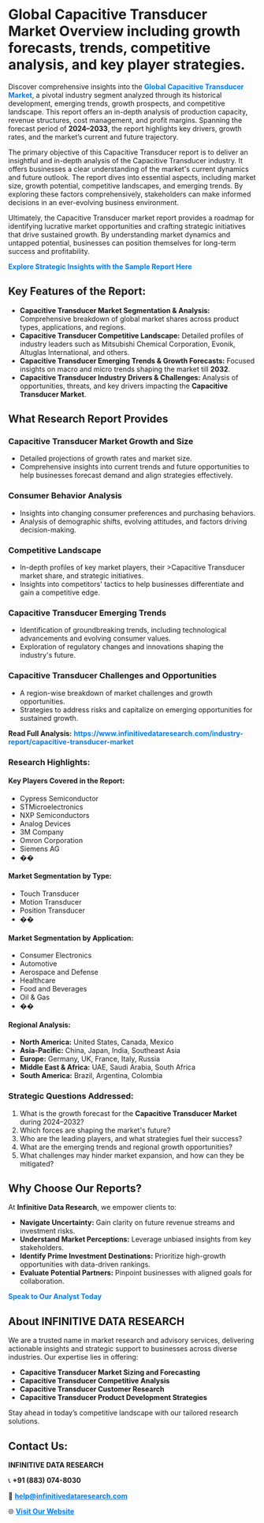 <h1>Global Capacitive Transducer Market Overview including growth forecasts, trends, competitive analysis, and key player strategies.</h1>
<p>
Discover comprehensive insights into the 
<a href="https://www.infinitivedataresearch.com/industry-report/capacitive-transducer-market" rel="dofollow" style="color: #007BFF; text-decoration: none;"><strong>Global Capacitive Transducer Market</strong></a>, a pivotal industry segment analyzed through its historical development, emerging trends, growth prospects, and competitive landscape. This report offers an in-depth analysis of production capacity, revenue structures, cost management, and profit margins. Spanning the forecast period of <strong>2024–2033</strong>, the report highlights key drivers, growth rates, and the market’s current and future trajectory.
</p>
<p>
The primary objective of this Capacitive Transducer report is to deliver an insightful and in-depth analysis of the Capacitive Transducer industry. It offers businesses a clear understanding of the market's current dynamics and future outlook. The report dives into essential aspects, including market size, growth potential, competitive landscapes, and emerging trends. By exploring these factors comprehensively, stakeholders can make informed decisions in an ever-evolving business environment.
</p>
<p>
Ultimately, the Capacitive Transducer market report provides a roadmap for identifying lucrative market opportunities and crafting strategic initiatives that drive sustained growth. By understanding market dynamics and untapped potential, businesses can position themselves for long-term success and profitability.
</p>
<p>
<a href="https://www.infinitivedataresearch.com/request-sample/reportId=104614" style="color: #007BFF; text-decoration: none;"><strong>Explore Strategic Insights with the Sample Report Here</strong></a>
</p>

<h2>Key Features of the Report:</h2>
<ul>
<li><strong>Capacitive Transducer Market Segmentation & Analysis:</strong> Comprehensive breakdown of global market shares across product types, applications, and regions.</li>
<li><strong>Capacitive Transducer Competitive Landscape:</strong> Detailed profiles of industry leaders such as Mitsubishi Chemical Corporation, Evonik, Altuglas International, and others.</li>
<li><strong>Capacitive Transducer Emerging Trends & Growth Forecasts:</strong> Focused insights on macro and micro trends shaping the market till <strong>2032</strong>.</li>
<li><strong>Capacitive Transducer Industry Drivers & Challenges:</strong> Analysis of opportunities, threats, and key drivers impacting the <strong>Capacitive Transducer Market</strong>.</li>
</ul>

<h2>What Research Report Provides</h2>
<h3>Capacitive Transducer Market Growth and Size</h3>
<ul>
<li>Detailed projections of growth rates and market size.</li>
<li>Comprehensive insights into current trends and future opportunities to help businesses forecast demand and align strategies effectively.</li>
</ul>

<h3>Consumer Behavior Analysis</h3>
<ul>
<li>Insights into changing consumer preferences and purchasing behaviors.</li>
<li>Analysis of demographic shifts, evolving attitudes, and factors driving decision-making.</li>
</ul>

<h3>Competitive Landscape</h3>
<ul>
<li>In-depth profiles of key market players, their >Capacitive Transducer market share, and strategic initiatives.</li>
<li>Insights into competitors' tactics to help businesses differentiate and gain a competitive edge.</li>
</ul>

<h3>Capacitive Transducer Emerging Trends</h3>
<ul>
<li>Identification of groundbreaking trends, including technological advancements and evolving consumer values.</li>
<li>Exploration of regulatory changes and innovations shaping the industry's future.</li>
</ul>

<h3>Capacitive Transducer Challenges and Opportunities</h3>
<ul>
<li>A region-wise breakdown of market challenges and growth opportunities.</li>
<li>Strategies to address risks and capitalize on emerging opportunities for sustained growth.</li>
</ul>
<p><strong>Read Full Analysis:</strong> <a href="https://www.infinitivedataresearch.com/industry-report/capacitive-transducer-market" rel="dofollow" style="color: #007BFF; text-decoration: none;"><strong>https://www.infinitivedataresearch.com/industry-report/capacitive-transducer-market</strong></a></p>
<h3>Research Highlights:</h3>
<h4>Key Players Covered in the Report:</h4>
<ul><li>Cypress Semiconductor</li><li>STMicroelectronics</li><li>NXP Semiconductors</li><li>Analog Devices</li><li>3M Company</li><li>Omron Corporation</li><li>Siemens AG</li><li>��</li></ul>
<h4>Market Segmentation by Type:</h4>
<ul><li>Touch Transducer</li><li>Motion Transducer</li><li>Position Transducer</li><li>��</li></ul>
<h4>Market Segmentation by Application:</h4>
<ul><li>Consumer Electronics</li><li>Automotive</li><li>Aerospace and Defense</li><li>Healthcare</li><li>Food and Beverages</li><li>Oil &amp; Gas</li><li>��</li></ul>

<h4>Regional Analysis:</h4>
<ul>
<li><strong>North America:</strong> United States, Canada, Mexico</li>
<li><strong>Asia-Pacific:</strong> China, Japan, India, Southeast Asia</li>
<li><strong>Europe:</strong> Germany, UK, France, Italy, Russia</li>
<li><strong>Middle East & Africa:</strong> UAE, Saudi Arabia, South Africa</li>
<li><strong>South America:</strong> Brazil, Argentina, Colombia</li>
</ul>

<h3>Strategic Questions Addressed:</h3>
<ol>
<li>What is the growth forecast for the <strong>Capacitive Transducer Market</strong> during 2024–2032?</li>
<li>Which forces are shaping the market's future?</li>
<li>Who are the leading players, and what strategies fuel their success?</li>
<li>What are the emerging trends and regional growth opportunities?</li>
<li>What challenges may hinder market expansion, and how can they be mitigated?</li>
</ol>

<h2>Why Choose Our Reports?</h2>
<p>At <strong>Infinitive Data Research</strong>, we empower clients to:</p>
<ul>
<li><strong>Navigate Uncertainty:</strong> Gain clarity on future revenue streams and investment risks.</li>
<li><strong>Understand Market Perceptions:</strong> Leverage unbiased insights from key stakeholders.</li>
<li><strong>Identify Prime Investment Destinations:</strong> Prioritize high-growth opportunities with data-driven rankings.</li>
<li><strong>Evaluate Potential Partners:</strong> Pinpoint businesses with aligned goals for collaboration.</li>
</ul>
<p><a href="https://www.infinitivedataresearch.com/industry-report/capacitive-transducer-market" rel="dofollow" style="color: #007BFF; text-decoration: none;"><strong>Speak to Our Analyst Today</strong></a></p>

<h2>About INFINITIVE DATA RESEARCH</h2>
<p>We are a trusted name in market research and advisory services, delivering actionable insights and strategic support to businesses across diverse industries. Our expertise lies in offering:</p>
<ul>
<li><strong>Capacitive Transducer Market Sizing and Forecasting</strong></li>
<li><strong>Capacitive Transducer Competitive Analysis</strong></li>
<li><strong>Capacitive Transducer Customer Research</strong></li>
<li><strong>Capacitive Transducer Product Development Strategies</strong></li>
</ul>
<p>Stay ahead in today’s competitive landscape with our tailored research solutions.</p>

<h2>Contact Us:</h2>
<p><strong>INFINITIVE DATA RESEARCH</strong></p>
<p>📞 <strong>+91 (883) 074-8030</strong></p>
<p>📧 <strong><a href="mailto:help@infinitivedataresearch.com" style="color: #007BFF;">help@infinitivedataresearch.com</a></strong></p>
<p>🌐 <strong><a href="https://www.infinitivedataresearch.com" rel="dofollow" style="color: #007BFF;">Visit Our Website</a></strong></p>